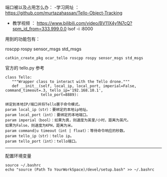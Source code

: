 端口被以及占用怎么办：
-学习网址 ：https://github.com/murtazahassan/Tello-Object-Tracking
- 教学视频 ： https://www.bilibili.com/video/BV11X4y1N7cQ?spm_id_from=333.999.0.0
lsof -i :8000


用到的功能包有：

roscpp rospy sensor_msgs std_msgs

```
catkin_create_pkg ocar_tello roscpp rospy sensor_msgs std_msgs
```

官方的 tello.py 参考
 ```
 class Tello:
    """Wrapper class to interact with the Tello drone."""
    def __init__(self, local_ip, local_port, imperial=False, command_timeout=.3, tello_ip='192.168.10.1',
                 tello_port=8889):
                 
绑定到本地IP/端口并将Tello置于命令模式。
param local_ip（str）：要绑定的本地ip地址。
param local_port（int）：要绑定的本地端口。
param imperial（bool）：如果为真，则速度为英里/小时，距离为英尺。
如果为False，则速度为KPH，距离为米。
param command|u timeout（int | float）：等待命令响应的秒数。
param tello_ip（str）：tello ip。
param tello_port（int）：tello端口。
```
----
配置环境变量
 ```
 source ~/.bashrc
 echo "source (Path To YourWorkSpace)/devel/setup.bash" >> ~/.bashrc

```
